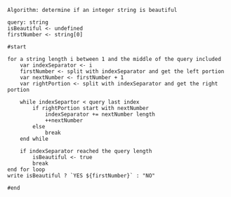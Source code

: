     Algorithm: determine if an integer string is beautiful

    query: string
    isBeautiful <- undefined
    firstNumber <- string[0]
    
    #start

    for a string length i between 1 and the middle of the query included
        var indexSeparator <- i
        firstNumber <- split with indexSeparator and get the left portion
        var nextNumber <- firstNumber + 1
        var rightPortion <- split with indexSeparator and get the right portion

        while indexSepartor < query last index
            if rightPortion start with nextNumber
                indexSeparator += nextNumber length
                ++nextNumber
            else 
                break
        end while

        if indexSeparator reached the query length 
            isBeautiful <- true
            break
    end for loop
    write isBeautiful ? `YES ${firstNumber}` : "NO"

    #end